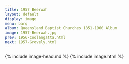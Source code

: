 ```yaml
---
title: 1957 Beerwah
layout: default
display: image
menu: barq
album: Queensland Baptist Churches 1851-1960 Album
image: 1957-Beerwah.jpg
prev: 1956-Coolangatta.html
next: 1957-Grovely.html
---
```

{% include image-head.md %}
{% include image.html %}